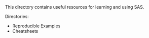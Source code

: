 This directory contains useful resources for learning and using SAS.

Directories:
* Reproducible Examples
* Cheatsheets
